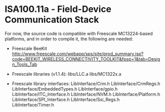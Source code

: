 ISA100.11a - Field-Device Communication Stack
=============================

For now, the source code is compatible with Freescale MC13224-based platforms, and in order to compile it, the following are needed:

- Freescale BeeKit
http://www.freescale.com/webapp/sps/site/prod_summary.jsp?code=BEEKIT_WIRELESS_CONNECTIVITY_TOOLKIT&fpsp=1&tab=Design_Tools_Tab

- Freescale libraries (v1.1.4):
    libs/LLC.a
    libs/MC1322x.a

- Freescale library interfaces:
    LibInterface/Crm.h
    LibInterface/CrmRegs.h
    LibInterface/EmbeddedTypes.h
    LibInterface/gpio.h
    LibInterface/ITC_Interface.h
    LibInterface/NVM.h
    LibInterface/Platform.h
    LibInterface/SPI_Interface.h
    LibInterface/Ssi_Regs.h
    LibInterface/Timer.h
